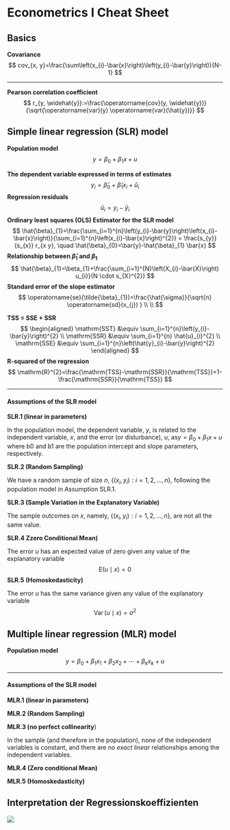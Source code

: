 # Econometrics I Cheat Sheet

## Basics

**Covariance**
$$
cov_{x, y}=\frac{\sum\left(x_{i}-\bar{x}\right)\left(y_{i}-\bar{y}\right)}{N-1}
$$

***

**Pearson correlation coefficient**
$$
r_{y, \widehat{y}}:=\frac{\operatorname{cov}(y, \widehat{y})}{\sqrt{\operatorname{var}(y) \operatorname{var}(\hat{y})}}
$$


## Simple linear regression (SLR) model

**Population model**
$$
y=\beta_{0}+\beta_{1} x+u
$$

**The dependent variable expressed in terms of estimates**
$$
y_{i}=\hat{\beta}_{0}+\hat{\beta}_{1} x_{i}+\hat{u}_{i}
$$
**Regression residuals**
$$
\hat{u}_{i}=y_{i}-\hat{y}_{i}
$$
**Ordinary least squares (OLS) Estimator for the SLR model**
$$
\hat{\beta}_{1}=\frac{\sum_{i=1}^{n}\left(y_{i}-\bar{y}\right)\left(x_{i}-\bar{x}\right)}{\sum_{i=1}^{n}\left(x_{i}-\bar{x}\right)^{2}} = \frac{s_{y}}{s_{x}} r_{x y}, \quad 
\hat{\beta}_{0}=\bar{y}-\hat{\beta}_{1} \bar{x}
$$
**Relationship between $\hat{\beta}_1$ and $\beta_1$**
$$
\hat{\beta}_{1}=\beta_{1}+\frac{\sum_{i=1}^{N}\left(X_{i}-\bar{X}\right) u_{i}}{N \cdot s_{X}^{2}}
$$
**Standard error of the slope estimator**
$$
\operatorname{se}(\tilde{\beta}_{1})=\frac{\hat{\sigma}}{\sqrt{n} \operatorname{sd}(x_{j}) } \\ \\
$$


**TSS = SSE + SSR**
$$
\begin{aligned}
\mathrm{SST} &\equiv \sum_{i=1}^{n}\left(y_{i}-\bar{y}\right)^{2} \\   
\mathrm{SSR} &\equiv \sum_{i=1}^{n} \hat{u}_{i}^{2} \\
\mathrm{SSE} &\equiv \sum_{i=1}^{n}\left(\hat{y}_{i}-\bar{y}\right)^{2}
\end{aligned}
$$
**R-squared of the regression**
$$
\mathrm{R}^{2}=\frac{\mathrm{TSS}-\mathrm{SSR}}{\mathrm{TSS}}=1-\frac{\mathrm{SSR}}{\mathrm{TSS}}
$$

***

#### Assumptions of the SLR model

**SLR.1 (linear in parameters)**

In the population model, the dependent variable, *y*, is related to the independent variable, *x*, and the error (or disturbance), *u*, as$y=\beta_{0}+\beta_{1} x+u$ where b0 and b1 are the population intercept and slope parameters, respectively.

**SLR.2 (Random Sampling)**

We have a random sample of size *n*, $\left\{\left(x_{i}, y_{i}\right): i=1,2, \ldots, n\right\}$, following the population model in Assumption SLR.1.

**SLR.3 (Sample Variation in the Explanatory Variable)**

The sample outcomes on *x*, namely, $\left\{\left(x_{i}, y_{i}\right): i=1,2, \ldots, n\right\}$, are not all the same value.

**SLR.4 Zzero Conditional Mean)**

The error *u* has an expected value of zero given any value of the explanatory variable
$$
\mathrm{E}(u \mid x)=0
$$
**SLR.5 (Homoskedasticity)**

The error *u* has the same variance given any value of the explanatory variable
$$
\operatorname{Var}(u \mid x)=\sigma^{2}
$$

## Multiple linear regression (MLR) model

**Population model**
$$
y=\beta_{0}+\beta_{1} x_{1}+\beta_{2} x_{2}+\cdots+\beta_{k} x_{k}+u
$$

***

#### Assumptions of the SLR model

**MLR.1 (linear in parameters)**

**MLR.2 (Random Sampling)**

**MLR.3 (no perfect collinearity**)

In the sample (and therefore in the population), none of the independent variables is constant, and there are no *exact linear* relationships among the independent variables.

**MLR.4 (Zero conditional Mean)**

**MLR.5 (Homoskedasticity)**

## Interpretation der Regressionskoeffizienten

![](https://cdn.mathpix.com/snip/images/do7eSZuOM5i-GQQGSY6lirRpB23m57oGneZsdeY65iQ.original.fullsize.png)

